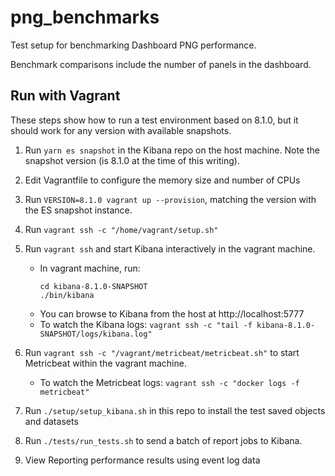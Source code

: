# png_benchmarks

Test setup for benchmarking Dashboard PNG performance.

Benchmark comparisons include the number of panels in the dashboard.


## Run with Vagrant

These steps show how to run a test environment based on 8.1.0, but it should work for any version with available snapshots.

1. Run `yarn es snapshot` in the Kibana repo on the host machine. Note the snapshot version (is 8.1.0 at the time of this writing).

1. Edit Vagrantfile to configure the memory size and number of CPUs

1. Run `VERSION=8.1.0 vagrant up --provision`, matching the version with the ES snapshot instance.

1. Run `vagrant ssh -c "/home/vagrant/setup.sh"`

1. Run `vagrant ssh` and start Kibana interactively in the vagrant machine.
   - In vagrant machine, run:
     ```
     cd kibana-8.1.0-SNAPSHOT
     ./bin/kibana
     ```
   - You can browse to Kibana from the host at http://localhost:5777
   - To watch the Kibana logs: `vagrant ssh -c "tail -f kibana-8.1.0-SNAPSHOT/logs/kibana.log"`

1. Run `vagrant ssh -c "/vagrant/metricbeat/metricbeat.sh"` to start Metricbeat within the vagrant machine.
   - To watch the Metricbeat logs: `vagrant ssh -c "docker logs -f metricbeat"`

1. Run `./setup/setup_kibana.sh` in this repo to install the test saved objects and datasets

1. Run `./tests/run_tests.sh` to send a batch of report jobs to Kibana.

1. View Reporting performance results using event log data
